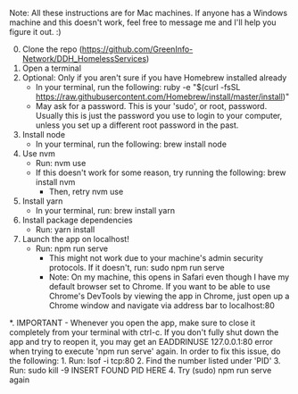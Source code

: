 Note: All these instructions are for Mac machines. If anyone has a Windows machine and this doesn't work, feel free to message me and I'll help you figure it out. :)

0. Clone the repo (https://github.com/GreenInfo-Network/DDH_HomelessServices)
1. Open a terminal
2. Optional: Only if you aren't sure if you have Homebrew installed already
	- In your terminal, run the following: ruby -e "$(curl -fsSL https://raw.githubusercontent.com/Homebrew/install/master/install)"
	- May ask for a password. This is your 'sudo', or root, password. Usually this is just the password you use to login to your computer, unless you set up a different root password in the past.
3. Install node
	- In your terminal, run the following: brew install node
4. Use nvm
	- Run: nvm use
	- If this doesn't work for some reason, try running the following: brew install nvm
		- Then, retry nvm use
5. Install yarn
	- In your terminal, run: brew install yarn
6. Install package dependencies
	- Run: yarn install
7. Launch the app on localhost!
	- Run: npm run serve
		* This might not work due to your machine's admin security protocols. If it doesn't, run: sudo npm run serve
		* Note: On my machine, this opens in Safari even though I have my default browser set to Chrome. If you want to be able to use Chrome's DevTools by viewing the app in Chrome, just open up a Chrome window and navigate via address bar to localhost:80

*. IMPORTANT
	- Whenever you open the app, make sure to close it completely from your terminal with ctrl-c. If you don't fully shut down the app and try to reopen it, you may get an EADDRINUSE 127.0.0.1:80 error when trying to execute 'npm run serve' again. In order to fix this issue, do the following:
		1. Run: lsof -i tcp:80
		2. Find the number listed under 'PID'
		3. Run: sudo kill -9 INSERT FOUND PID HERE
		4. Try (sudo) npm run serve again

